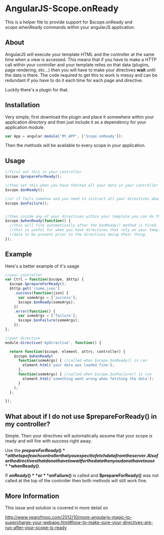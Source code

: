 # AngularJS-Scope.onReady

This is a helper file to provide support for $scope.onReady and $scope.$whenReady commands within your angularJS application.


## About

AngularJS will execute your template HTML and the controller at the same time when a view is accessed. This means that if you
have to make a HTTP call within your controller and your template relies on that data (plugins, page rendering, etc...) then
you will have to make your directives **wait** until the data is there. The code required to get this to work is messy and can
be redundant if you have to do it each time for each page and directive.

Luckily there's a plugin for that.


## Installation

Very simple, first download the plugin and place it somewhere within your application directory and then
just include it as a dependency for your application module.

```javascript
var App = angular.module('MY_APP', ['Scope.onReady']);
```

Then the methods will be available to every scope in your application.


## Usage

```javascript
//first set this in your controller
$scope.$prepareForReady();

//then set this when you have fetched all your data in your controller
$scope.$onReady();

//or if fails somehow and you need to instruct all your directives about it
$scope.$onFailure();


//then inside any of your directives within your template you can do this
$scope.$whenReady(function() {
  //this will fire automatically after the $onReady() method is fired.
  //this is useful for when you have directives that rely on your template
  //data to be present prior to the directives doing their thing.
});
```


## Example

Here's a better example of it's usage
```javascript
//your controller
var Ctrl = function($scope, $http) {
  $scope.$prepareForReady();
  $http.get('/some.json')
    .success(function(json) {
      var someArgs = ['success'];
      $scope.$onReady(someArgs);
    })
    .error(function() {
      var someArgs = ['failure'];
      $scope.$onFailure(someArgs);
    });
};

//your directive
module.directive('myDirective', function() {

  return function($scope, element, attrs, controller) {
    $scope.$whenReady(
      function(someArgs) { //called when $scope.$onReady() is run
        element.html('your data was loaded fine');
      },
      function(someArgs) { //called when $scope.$onFailure() is run
        element.html('something went wrong when fetching the data');
      }
    );
  };

});
```


## What about if I do not use **$prepareForReady()** in my controller?

Simple. Then your directives will automatically assume that your scope is ready and will fire with success right away.

Use the **$prepareForReady()** at the top of each controller that you expect to fetch data from the server. Also for the directives
that do not have to wait for the data then you do not have to use **$whenReady()**.

If **$onReady()** or **$onFailure()** is called and **$prepareForReady()** was not called at the top of the controller then
both methods will still work fine.


## More Information

This issue and solution is covered in more detail on

http://www.yearofmoo.com/2012/10/more-angularjs-magic-to-supercharge-your-webapp.html#how-to-make-sure-your-directives-are-run-after-your-scope-is-ready
